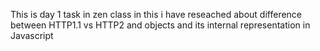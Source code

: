 This is day 1 task in zen class in this i have reseached about difference between HTTP1.1 vs HTTP2 and objects and its internal representation in Javascript
